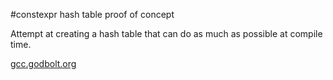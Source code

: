 #constexpr hash table proof of concept

Attempt at creating a hash table that can do as much as possible at compile time.

[gcc.godbolt.org](http://gcc.godbolt.org/#z:OYLghAFBqd5QCxAYwPYBMCmBRdBLAF1QCcAaPECAKxAEZTUAHAvVAOwGdK0AbVAV2J4OmAIIcAtiADkABmmk0Exnh6YA8mwDCCAIZtgmGfICUpDgOLIj0gKQAmAMx42yHvywBqW463IOBPhsBD7YtrKiDs6u7l4%2BWjx4EoQcoeGRTi5uHpjevgQAnoyYAPoExLopaRFRWbG58f6BWABm1RnR2XG%2B/CyJhe21MTl5WqwBxJi6EoMRbNOYHIy61p7ougDu3gDsAELp4QCc8xKLy6tJjDw7%2BzWyh0f8HC7AnsIlAGwALABGhGV5AAingC6BAIBcBEwwAqPBKaE4BH0IV8P1QqB4pBBeAAXphUC0IM88WUTECfMDifjCfxId9SWlHLdIncHvcEQFMAAPRjEbEkgieFpsABuJV5SUwEE8ZNsewO9yOR0mBEEbDeyh44Pe3z%2BBDK4JFuncDUcADFPLR7ocAKy0WgfewADns9oAqgAZD2eECWj7bAMfWiHT0%2BZlKxXbQEKllsw4cqE8vlUgHCsUEloiAjS2Xy1kRw4qtUaq7ajifX7/AiG438U0W2hfD62w5Oq2OQ6OJsfG0fWSObae72%2B10fIOOR1B0NMhVxuXRu6x%2BeeFcxo5QzW6KHxQrFE65AAqs0OE34yEFadouhKeg4CABcvDivZ7E5Sf5pUFTEwFSIxBz0oHp4CaeAAVMBr6CswfK5rs3j5s%2Bhy6L0qCeLeCBAmsmzapq4JpiUGZZjmYazgWyFEJ4PzQZhARbngyDwroATxLSwROgCIHgQmoREkiLAMcgTEoloIqoHg6AQYiYGScxjjYBA0EmCYJEIXGLQkNKKaCmwFKyGGng6b4VIEhAB7KUy3j2PsVnqrB8FLohRzoZhzm2Da2Agnx9GMbJWhaTxVHlG5uw6TagLmU%2Bc6Ic5oEUlhGw4aWID4RKpzETOqlKlGK72QWyqYKqxDquhKkOQ82WrvmUb6blrIblcW6YDuRSYPunhHnJs4JtyvIfqmopXjeTEIIBMmCg4HyeEaJoyjcpH3EWRVCgN17oWU8QdWEew7IC0oTdNdYyqVWXArVsbde%2BWnLSKg3odKyB6HynGeNRsHzUhKFocNmHrAlEK4clooES0mYFelkVHBsCCqFKYHUWAYBxbIs2PjltVRYcrmOMCrnuZ5dECUJ8T%2BXJECgYpNVo1TVPvU532xdj8WJVqgNiqlsMRbTipWQ4uzQcdjnVapi3FcNAvlQuLKxvVPCNcTuKfiCOLHhdvVXZeq3Dfdj1jRAE0UzauwcMrYUo3mZXkahWPAr9zN4UDhFg0dGVlep/59dpun6YZfnKxZvO87Zc2Zfc1tfXe3h47R/E%2BcJJPyfzhuheF4sFjFcW2/9SUpUIaXOxDkaSwWIvhwgqdC1L66YJu275C1bUHliV1aLo5yEAUx6nue%2BMx2tF4uMawdlU8LxTbWn4tTRgTglggkFOtviban9wjwYniTC0P6tascUHRPxSWR8y%2BHKvrwJiUG9b64prAnvZSTyBE3H61/ASMBsscBwpclCIwQDzwXAPY3E8NXZgBQsQAGUFY7QFmVLugo1qEGrkPPK9wrprT3sfI4d9dy5EwS7VB8ZII9T5IgjcOZfRcwxhg8eqN5xYioQWTB21lx0IrlQ1WpDholCQRITSCsAQICxDgyeIoZSUJDtQ7hzC4KgnBBIVAIpYYYVzICBhkimG0O2nIkACilHSjEao4B841yC2jBlQ4AB6Sx39eGmLjKfMeJpyy4JctwuxhsW5twGGFcWEojRQhAO9PeLjJ4SBKCE2BBZo70TGiQoBHBBJqCGnefhApv57zNgXOMIErrsxKLoTCtAnRfCbNsUpshtgDnuDaO0tTtj8CwS%2BKSeTc6lB%2BEUkpZSKlVO2DUupjhHCNIIY5BaBViwQBoSacmbSCmWTgvkn4sp7A2k8F4lY7csHsNUjLOWdc9wLE8AAaWPEcGJyA4mXQEQg7hwppRHLGofTwABrTABQslUJLhATOGsUkjReW8o6KzeJghAGwV%2BP5vKJGSAQVIRlrmhHkboLkOZPAAFoe7eUEr5eOkzuG/xYPMAB4IoF4iUss2RXlCY4oRaTNaBL/5cBAKSzAnNMrbLgVSy5atrnfzucBHWz0QKvPeW9SRXyfkrT%2BdKEVQKbQgvBOC04QgGLQqqPCgUiLdHItRRi85sd5aarpfi1qhLjRMpZeS%2BZmLqVx1pfJelprGUkoVmysqJjFwFk4UAloLh0A8M1GkxWIFnJkkfubQhltHmJONJgf1YcY3JLuqXfOhCqFuyDQCQygJE1xr%2Bd7eI6zkCbP9jzGyHyNH3DwISTw4TIlJzcoCAAdFMw6FI4r6uxXao1DqTV/yJUy0BhQyRivdaMws4ylqGWyXlbKmAAG5GrdKOt49UgNrCi26R49ySM1DSg8dxdJ3qmnYwwujDtkYwzUA7NekLI%2B1zfGsWpbrIhQrWOuMS7a0RNXcFZOm67zfpmu2xmnaiYas/DxR1/bzXgiHQUEd%2B6MaHsKseppc450LreDWldzjf2Nv/feTJwGcbfVHWmxCJcT2Volueou46S5FpLTOjlXriFXPSb6tg/q2Dcn1HBzNgoQKMFQF/MNkFEMFivVdbNwm4VwXVPENZrcNkDGfYHN95HDifpw3WNdIV8Otpvh2qlBrwML17QBhlA7YPKGHRpg9FGj0GTQydWj6aNLXq9ne%2BIsn9IB3LWRhzWnsOAd03hjdhmd2UhM12w1EHjWWaddZkAcGEOPlPXGSjLmz0aIvch4sjHVPMbo7GRg/AfiJGQEE1S3r9V9woRlnTiw2HAnS5W99UneU3oLb4QrHc1MBYk%2BOprenk5uIA3Ylh1URlIbyzlyuiFasmfq55UFLhCB4GNArYgJREg4uniAZYeBiCNEFeJrikFhHj3vsURkHleGiaG2pDzUbCAUge02n40IXDgzeIKBGcUPutXQL9/zuxCD2aQ/cKNIbvpxTWvywgaLQi%2BuIAEVN1GYfidk5hTj/rLg8GlKG7LhwRvBV8xFrdQHd1PpnYhMnhsKfNqIyBg7ejYZI9CCIBEEkIro1nXR9DJWCy7NrloXBbUTmdRq2xtWy3uHZlW9qNgG2tt4h23tuOB2jsnd8Ecq7JobtNU6nJP71dHttY6y9z6b3sYfa%2B8AH7%2Bc/ueAB4zIHXHQdlvB4KQLUOPoUVhxHeHty2DSk53JVH6O3Waax1JHHcU8cBquET0jJOGd8xEwZqnbaad3nT6F5rjOs8bpZ9F0F7Pw8EGR3Jbn7Bed%2Bdy4L1znrEKi%2BN%2BL%2BuhypdhBl4ieJ6s/X3MeRNAFoqR8RvHXH9HYcEdh7Hxj99Jck8E9TxHGPZj7FVxrh3iX3fTnNLfL1S%2Bkxr6eG/L%2BEgwVG3D8fvYSasq/dkU%2BkHjCIeAP8sf2h6fUERO479cnoTimhvhjBnkzgRoXuNmXDNvlktGASXszrQjAfNu9N6iftvLkBfluFfobDfgKroE9Odo8o/k9kcD/imu/veJ/oCiAc/oHtjn/ongAavsAWhvAWus2pFpQWhiXOwfhvgsVlvvcO3s1AcqcMcgfkQv3u%2BOfOgWflgX%2BNfmFLfuJqPiQeGnTgHqhK/lASUNQaKt/i/gwV/EwVxoAWviomwYXnpuAVwXntAZobwdYeTggU2gIbTCxotrLoQYiBfJgJvKfqsAoTgfsMofgT4ejhdlJOoaoZPhjFGrPqHjKjQYYfQfHowYzCvoGqwcgZlk5nwaXkgYIa3jRhYtYjan8utJ6hVCuOUfuEsCsLkL9KYqIJCLWpUPPpCFiA9AQaBOBKOktgTEzCAHVgrnFmUFiPYKEI8iEphGwtZE4A4PYFiLIFyFgLoOgF9v4fQnNPYCsksSsVyC0LILIJsboF9qwtNpFDomgL0KMIpvWgsY4EsY2vcb4ErillxjwOLDcQIONL4A8T%2BrgXsTaC8abG8VoB8cDt8SMrGCXLek%2BHCU5giQcFGNIGYFqNIDaAoGwDILQAoKgDIFoGDiCJYDvE4PiaQNWHIOiWYM8iADaLIKQJiV8DicYASTIAoFwEydSaYKQHALAEgEoCoGoGQBQBAMKTDMQCAMAI6KQL6jwFCGjpQD8OyYoKgBIKcMEJoDwAUGqfgJMOeHgEolwDSeQMEPOuyWYEwCwK%2BDIGiqCBSMgGDo2OiuoI4OiiDEJGihIFuBhGii0PwGwMQBiDwGinwEwF/GigAOrGg8DonMkyDYmkC4lmmEl2AUmeAbCEAYRchOgfBorfCeDADIAXIfBNr2AKC8m0mkD0mMmJnSCskplqnplckgA8lWkYkyCVnNlpmclUmdmkBKJo6sC4lfBAA)

